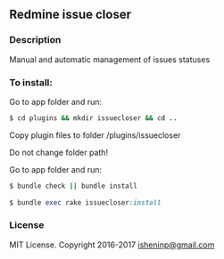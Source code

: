 ## Redmine issue closer

### Description

Manual and automatic management of issues statuses

### To install:

Go to app folder and run:

```ruby
$ cd plugins && mkdir issuecloser && cd ..
```

Copy plugin files to folder /plugins/issuecloser

Do not change folder path!

Go to app folder and run:
```ruby
$ bundle check || bundle install
	
$ bundle exec rake issuecloser:install
```
### License
MIT License. Copyright 2016-2017 isheninp@gmail.com
